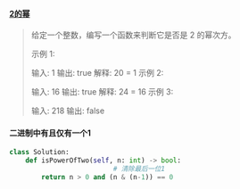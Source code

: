 #### [2的幂](https://leetcode-cn.com/problems/power-of-two/)

> 给定一个整数，编写一个函数来判断它是否是 2 的幂次方。
>
> 示例 1:
>
> 输入: 1
> 输出: true
> 解释: 20 = 1
> 示例 2:
>
> 输入: 16
> 输出: true
> 解释: 24 = 16
> 示例 3:
>
> 输入: 218
> 输出: false
>

#### 二进制中有且仅有一个1

```python
class Solution:
    def isPowerOfTwo(self, n: int) -> bool:
                          # 清除最后一位1
        return n > 0 and (n & (n-1)) == 0
```

